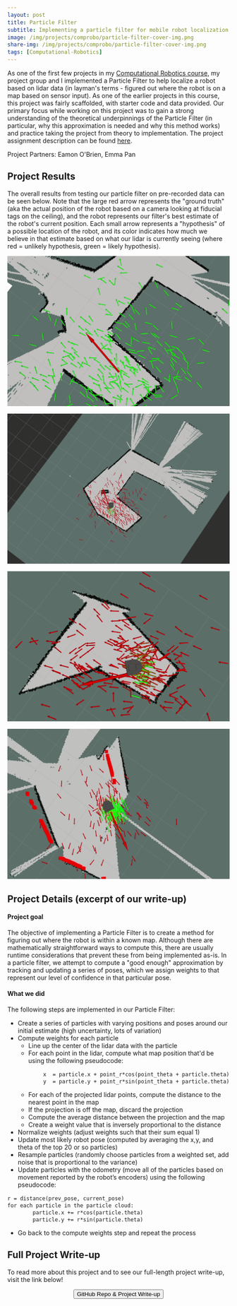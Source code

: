 ```yaml
---
layout: post
title: Particle Filter
subtitle: Implementing a particle filter for mobile robot localization
image: /img/projects/comprobo/particle-filter-cover-img.png
share-img: /img/projects/comprobo/particle-filter-cover-img.png
tags: [Computational-Robotics]
---
```


As one of the first few projects in my [Computational Robotics course](https://comprobo20.github.io/), my project group and I implemented a Particle Filter to help localize a robot based on lidar data (in layman's terms - figured out where the robot is on a map based on sensor input). As one of the earlier projects in this course, this project was fairly scaffolded, with starter code and data provided. Our primary focus while working on this project was to gain a strong understanding of the theoretical underpinnings of the Particle Filter (in particular, why this approximation is needed and why this method works) and practice taking the project from theory to implementation. The project assignment description can be found [here](https://comprobo20.github.io/assignments/robot_localization).

Project Partners: Eamon O'Brien, Emma Pan

## Project Results
The overall results from testing our particle filter on pre-recorded data can be seen below. Note that the large red arrow represents the "ground truth" (aka the actual position of the robot based on a camera looking at fiducial tags on the ceiling), and the robot represents our filter's best estimate of the robot's current position. Each small arrow represents a "hypothesis" of a possible location of the robot, and its color indicates how much we believe in that estimate based on what our lidar is currently seeing (where red = unlikely hypothesis, green = likely hypothesis).

![test results from bag 1](https://github.com/AmyPhung/robot_localization/blob/master/robot_localizer/img/map1.gif?raw=true)

![test results from bag 2](https://github.com/AmyPhung/robot_localization/blob/master/robot_localizer/img/map2.gif?raw=true)

![test results from bag 3](https://github.com/AmyPhung/robot_localization/blob/master/robot_localizer/img/map3.gif?raw=true)

![test results from bag 4](https://github.com/AmyPhung/robot_localization/blob/master/robot_localizer/img/map4.gif?raw=true)


## Project Details (excerpt of our write-up)
#### Project goal
The objective of implementing a Particle Filter is to create a method for figuring out where the robot is within a known map. Although there are mathematically straightforward ways to compute this, there are usually runtime considerations that prevent these from being implemented as-is. In a particle filter, we attempt to compute a "good enough" approximation by tracking and updating a series of poses, which we assign weights to that represent our level of confidence in that particular pose.
#### What we did
The following steps are implemented in our Particle Filter:

+ Create a series of particles with varying positions and poses around our initial estimate (high uncertainty, lots of variation)
+ Compute weights for each particle
	+ Line up the center of the lidar data with the particle
	+ For each point in the lidar, compute what map position that'd be using the following pseudocode:
	```
            x  = particle.x + point_r*cos(point_theta + particle.theta)
            y  = particle.y + point_r*sin(point_theta + particle.theta)
	```
	+ For each of the projected lidar points, compute the distance to the nearest point in the map
   	+ If the projection is off the map, discard the projection
	+ Compute the average distance between the projection and the map
	+ Create a weight value that is inversely proportional to the distance
+ Normalize weights (adjust weights such that their sum equal 1)
+ Update most likely robot pose (computed by averaging the x,y, and theta of the top 20 or so particles)
+ Resample particles (randomly choose particles from a weighted set, add noise that is proportional to the variance)
+ Update particles with the odometry (move all of the particles based on movement reported by the robot’s encoders) using the following pseudocode:
```
r = distance(prev_pose, current_pose)
for each particle in the particle cloud:
        particle.x += r*cos(particle.theta)
        particle.y += r*sin(particle.theta)
```
+ Go back to the compute weights step and repeat the process

## Full Project Write-up

To read more about this project and to see our full-length project write-up, visit the link below!

<center>
  <button onclick="location.href='https://github.com/AmyPhung/robot_localization'" type="button" class="button buttonblack">
         GitHub Repo & Project Write-up</button>
</center>
